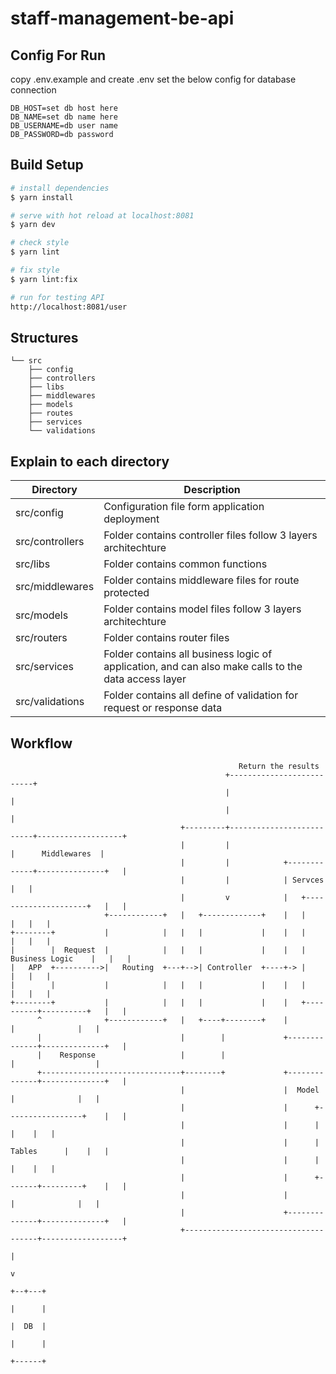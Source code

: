 # staff-management-be-api
## Config For Run

copy .env.example and create .env
set the below config for database connection
```
DB_HOST=set db host here
DB_NAME=set db name here
DB_USERNAME=db user name
DB_PASSWORD=db password
```

## Build Setup
```bash
# install dependencies
$ yarn install

# serve with hot reload at localhost:8081
$ yarn dev

# check style
$ yarn lint

# fix style
$ yarn lint:fix

# run for testing API
http://localhost:8081/user
```

## Structures
```
└── src
    ├── config
    ├── controllers
    ├── libs
    ├── middlewares
    ├── models
    ├── routes
    ├── services
    └── validations
```

## Explain to each directory
| Directory | Description |
| --- | --- |
| src/config | Configuration file form application deployment |
| src/controllers | Folder contains controller files follow 3 layers architechture |
| src/libs | Folder contains common functions |
| src/middlewares | Folder contains middleware files for route protected |
| src/models | Folder contains model files follow 3 layers architechture |
| src/routers | Folder contains router files |
| src/services | Folder contains all business logic of application, and can also make calls to the data access layer |
| src/validations | Folder contains all define of validation for request or response data |

## Workflow

```
                                                   Return the results
                                                +--------------------------+
                                                |                          |
                                                |                          |
                                      +---------+--------------------------+-------------------+
                                      |         |                          |      Middlewares  |
                                      |         |            +-------------+---------------+   |
                                      |         |            | Servces                     |   |
                                      |         v            |   +---------------------+   |   |
                     +------------+   |   +-------------+    |   |                     |   |   |
+--------+           |            |   |   |             |    |   |                     |   |   |
|        |  Request  |            |   |   |             |    |   |   Business Logic    |   |   |
|   APP  +---------->|   Routing  +---+-->| Controller  +----+-> |                     |   |   |
|        |           |            |   |   |             |    |   |                     |   |   |
+--------+           |            |   |   |             |    |   +----------+----------+   |   |
      ^              +------------+   |   +----+--------+    |              |              |   |
      |                               |        |             +--------------+--------------+   |
      |    Response                   |        |                            |                  |
      +-------------------------------+--------+             +--------------+--------------+   |
                                      |                      |  Model       |              |   |
                                      |                      |      +-----------------+    |   |
                                      |                      |      |                 |    |   |
                                      |                      |      |     Tables      |    |   |
                                      |                      |      |                 |    |   |
                                      |                      |      +-------+---------+    |   |
                                      |                      |              |              |   |
                                      |                      +--------------+--------------+   |
                                      +-------------------------------------+------------------+
                                                                            |
                                                                            v
                                                                         +--+---+
                                                                         |      |
                                                                         |  DB  |
                                                                         |      |
                                                                         +------+